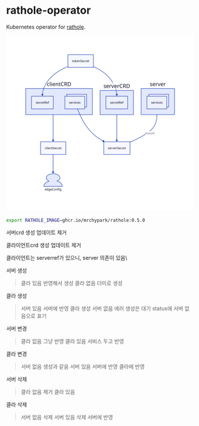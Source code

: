 # rathole-operator

Kubernetes operator for [rathole](https://github.com/rapiz1/rathole).

![](./docs/arch.svg)

```sh
export RATHOLE_IMAGE=ghcr.io/mrchypark/rathole:0.5.0
```

서버crd
생성
업데이트
제거

클라이언트crd
생성
업데이트
제거

클라이언트는 serverref가 있으니, server 의존이 있음\


서버 생성
> 클라 있음
  > 반영해서 생성
> 클라 없음
  > 더미로 생성

클라 생성
> 서버 있음
  > 서버에 반영
  > 클라 생성
> 서버 없음
  > 에러 
  > 생성은 대기
  > status에 서버 없음으로 표기

서버 변경
> 클라 없음
  > 그냥 반영
> 클라 있음
  > 서비스 두고 반영

클라 변경
> 서버 없음
  > 생성과 같음
> 서버 있음
  > 서버에 반영
  > 클라에 반영

서버 삭제
> 클라 없음
  > 제거
> 클라 있음
  > 

클라 삭제
> 서버 없음
  > 삭제
> 서버 있음
  > 삭제
  > 서버에 반영